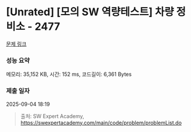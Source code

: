 # [Unrated] [모의 SW 역량테스트] 차량 정비소 - 2477 

[문제 링크](https://swexpertacademy.com/main/code/problem/problemDetail.do?contestProbId=AV6c6bgaIuoDFAXy) 

### 성능 요약

메모리: 35,152 KB, 시간: 152 ms, 코드길이: 6,361 Bytes

### 제출 일자

2025-09-04 18:19



> 출처: SW Expert Academy, https://swexpertacademy.com/main/code/problem/problemList.do